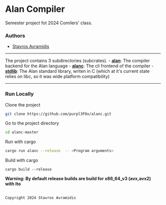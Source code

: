 
# Alan Compiler

Semester project fot 2024 Comilers' class.
### Authors

- [Stavros Avramidis](https://www.github.com/purpl3F0x)

___
The project contains 3 subdirectories (subcrates).
    - **[alan](./alan/)**: The compiler backend for the Alan language
    - **[alanc](./alanc/)**: The cli frontend of the compiler
    - **[stdlib](./stdlib/)**: The Alan standard library, writen in C (which at it's current state relies on libc, so it was wide platform compatibility)
___

### Run Locally

Clone the project

```bash
git clone https://github.com/purpl3F0x/alanc.git
```

Go to the project directory

```bash
cd alanc-master
```

Run with cargo
```bash
cargo run alanc --release  -- <Program arguments>
```

Build with cargo
```
cargo build --release
```

__Warning: By default release builds are build for x86_64_v3 (avx,avx2) with lto__


##
`
Copyright 2024 Stavros Avramidis
`


